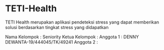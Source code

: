 # TETI-Health
TETI Health merupakan aplikasi pendeteksi stress yang dapat memberikan solusi berdasarkan tingkat stress yang didapatkan

Nama Kelompok : Seniority
Ketua Kelompok : 
Anggota 1 : DENNY DEWANTA-19/444045/TK/49241
Anggota 2 : 
